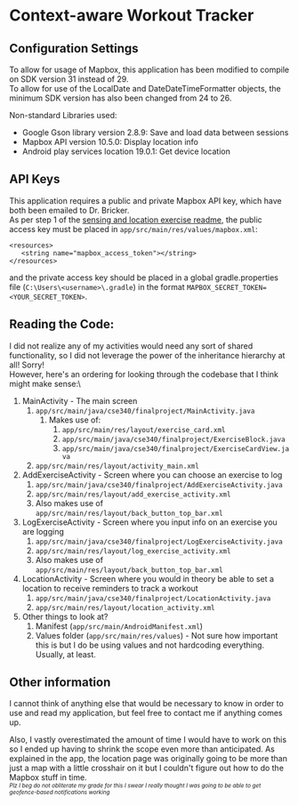 # Context-aware Workout Tracker

## Configuration Settings

To allow for usage of Mapbox, this application has been modified to compile on SDK version 31 instead
of 29. \
To allow for use of the LocalDate and DateDateTimeFormatter objects, the minimum SDK version has also
been changed from 24 to 26.

Non-standard Libraries used:
- Google Gson library version 2.8.9: Save and load data between
sessions
- Mapbox API version 10.5.0: Display location info
- Android play services location 19.0.1: Get device location

## API Keys

This application requires a public and private Mapbox API key, which have both been emailed to Dr. Bricker. \
As per step 1 of the
[sensing and location exercise readme](https://gitlab.cs.washington.edu/cse340/exercises/cse340-sensing-and-location/-/blob/main/README.md),
the public access key must be placed in `app/src/main/res/values/mapbox.xml`:
```
<resources>
   <string name="mapbox_access_token"></string>
</resources>
```
and the private access key should be placed in a global gradle.properties file (`C:\Users\<username>\.gradle`)
in the format `MAPBOX_SECRET_TOKEN=<YOUR_SECRET_TOKEN>`.


## Reading the Code: 

I did not realize any of my activities would need any sort of shared functionality, so I did not
leverage the power of the inheritance hierarchy at all! Sorry!\
However, here's an ordering for looking through the codebase that I think might make sense:\

1. MainActivity - The main screen
   1. `app/src/main/java/cse340/finalproject/MainActivity.java`
      1. Makes use of:
         1. `app/src/main/res/layout/exercise_card.xml`
         2. `app/src/main/java/cse340/finalproject/ExerciseBlock.java`
         3. `app/src/main/java/cse340/finalproject/ExerciseCardView.java`
   2. `app/src/main/res/layout/activity_main.xml` 
2. AddExerciseActivity - Screen where you can choose an exercise to log
   1. `app/src/main/java/cse340/finalproject/AddExerciseActivity.java`
   2. `app/src/main/res/layout/add_exercise_activity.xml`
   3. Also makes use of `app/src/main/res/layout/back_button_top_bar.xml`
3. LogExerciseActivity - Screen where you input info on an exercise you are logging
   1. `app/src/main/java/cse340/finalproject/LogExerciseActivity.java`
   2. `app/src/main/res/layout/log_exercise_activity.xml`
   3. Also makes use of `app/src/main/res/layout/back_button_top_bar.xml`
4. LocationActivity - Screen where you would in theory be able to set a location to receive reminders to track a workout
   1. `app/src/main/java/cse340/finalproject/LocationActivity.java`
   2. `app/src/main/res/layout/location_activity.xml`
5. Other things to look at?
   1. Manifest (`app/src/main/AndroidManifest.xml`)
   2. Values folder (`app/src/main/res/values`) - Not sure how important this is but I do be using values and not hardcoding everything. Usually, at least.

## Other information

I cannot think of anything else that would be necessary to know in order to use and read my application,
but feel free to contact me if anything comes up.

Also, I vastly overestimated the amount of time I would have to work on this so I ended up having to shrink
the scope even more than anticipated. As explained in the app, the location page was originally going
to be more than just a map with a little crosshair on it but I couldn't figure out how to do the
Mapbox stuff in time. \
<font size="1">
_Plz I beg do not obliterate my grade for this I swear I really thought I was going to be able to get
geofence-based notifications working_
</font>
